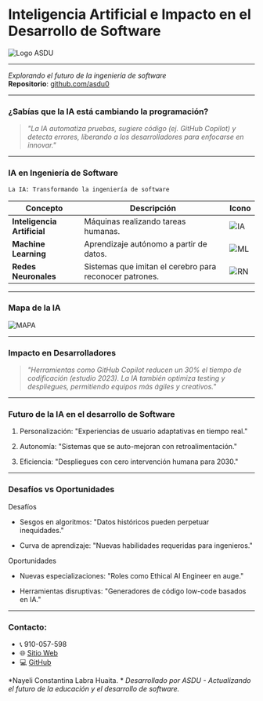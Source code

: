 # Inteligencia Artificial e Impacto en el Desarrollo de Software 
![Logo ASDU](https://avatars.githubusercontent.com/u/115342537?s=200&v=4)

---
 

*Explorando el futuro de la ingeniería de software*  
**Repositorio**: [github.com/asdu0](https://github.com/asdu0)  

---

### **¿Sabías que la IA está cambiando la programación?**  
> *"La IA automatiza pruebas, sugiere código (ej. GitHub Copilot) y detecta errores, liberando a los desarrolladores para enfocarse en innovar."*  

---

### **IA en Ingeniería de Software**  
`La IA: Transformando la ingeniería de software`  

| Concepto               | Descripción                                                                 | Icono                     |  
|------------------------|-----------------------------------------------------------------------------|---------------------------|  
| **Inteligencia Artificial** | Máquinas realizando tareas humanas.                                        | ![IA](https://static.vecteezy.com/system/resources/previews/032/505/082/non_2x/artificial-intelligence-icon-design-free-png.png) |  
| **Machine Learning**    | Aprendizaje autónomo a partir de datos.                                    | ![ML](https://cdn.iconscout.com/icon/premium/png-512-thumb/machine-learning-13-902561.png) |  
| **Redes Neuronales**    | Sistemas que imitan el cerebro para reconocer patrones.                    | ![RN](https://cdn-icons-png.flaticon.com/512/6994/6994480.png) |  

---

### **Mapa de la IA**  

![MAPA](https://cdn.computerhoy.com/sites/navi.axelspringer.es/public/media/image/2023/11/machine-learning-vs-deep-learning-3213182.jpg?tf=640x)

---

### **Impacto en Desarrolladores**

> *"Herramientas como GitHub Copilot reducen un 30% el tiempo de codificación (estudio 2023). La IA también optimiza testing y despliegues, permitiendo equipos más ágiles y creativos."*

---

### **Futuro de la IA en el desarrollo de Software**
1. Personalización: "Experiencias de usuario adaptativas en tiempo real."

2. Autonomía: "Sistemas que se auto-mejoran con retroalimentación."

3. Eficiencia: "Despliegues con cero intervención humana para 2030."

---

### **Desafíos vs Oportunidades**
Desafíos
* Sesgos en algoritmos: "Datos históricos pueden perpetuar inequidades."

* Curva de aprendizaje: "Nuevas habilidades requeridas para ingenieros."

Oportunidades
* Nuevas especializaciones: "Roles como Ethical AI Engineer en auge."

* Herramientas disruptivas: "Generadores de código low-code basados en IA."

---

### **Contacto:**

- 📞 910-057-598
- 🌐 [Sitio Web]([https://elbunker.netlifg.app](https://asdu.onrender.com/asdu))
- 💻 [GitHub](https://github.com/asdu0)

*Nayeli Constantina Labra Huaita. *
*Desarrollado por ASDU - Actualizando el futuro de la educación y el desarrollo de software.*

